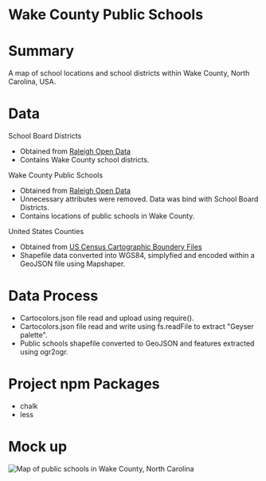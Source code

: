 # Wake County Public Schools

# Summary
A map of school locations and school districts within Wake County, North Carolina, USA.

# Data

School Board Districts
* Obtained from [Raleigh Open Data](https://data-ral.opendata.arcgis.com/datasets/Wake::school-board-districts)
* Contains Wake County school districts.

Wake County Public Schools
* Obtained from [Raleigh Open Data](https://data-ral.opendata.arcgis.com/datasets/Wake::wake-county-public-schools?selectedAttribute=STATUS)
* Unnecessary attributes were removed. Data was bind with School Board Districts.
* Contains locations of public schools in Wake County.

United States Counties
* Obtained from [US Census Cartographic Boundery Files](https://www.census.gov/geo/maps-data/data/cbf/cbf_ua.html)
* Shapefile data converted into WGS84, simplyfied and encoded within a GeoJSON file using Mapshaper.

# Data Process

* Cartocolors.json file read and upload using require().
* Cartocolors.json file read and write using fs.readFile to extract "Geyser palette".
* Public schools shapefile converted to GeoJSON and features extracted using ogr2ogr.

# Project npm Packages
* chalk
* less

# Mock up

![Map of public schools in Wake County, North Carolina](/RoughDraft-ArcPro.PNG "Mock up")




